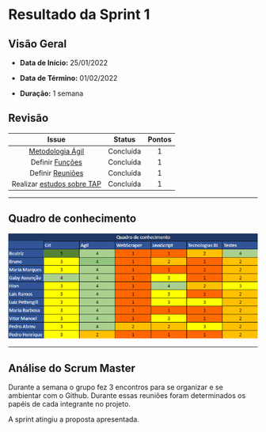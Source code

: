 # Resultado da Sprint 1

## Visão Geral

- **Data de Início:** 25/01/2022

- **Data de Término:** 01/02/2022

- **Duração:** 1 semana

## Revisão

|                                     Issue                                     |  Status   | Pontos |
| :---------------------------------------------------------------------------: | :-------: | :----: |
|      [Metodologia Ágil](https://github.com/fga-eps-mds/Tema-02/issues/4)      | Concluída |   1    |
|      Definir [Funções](https://github.com/fga-eps-mds/Tema-02/issues/5)       | Concluída |   1    |
|      Definir [Reuniões](https://github.com/fga-eps-mds/Tema-02/issues/6)      | Concluída |   1    |
| Realizar [estudos sobre TAP](https://github.com/fga-eps-mds/Tema-02/issues/8) | Concluída |   1    |

---

## Quadro de conhecimento

![Quadro Conhecimento 0](../../assets/quadroConhecimento0.png "Sprint 0 - Quadro de Conhecimento")

---

## Análise do Scrum Master

Durante a semana o grupo fez 3 encontros para se organizar e se ambientar com o Github. Durante essas reuniões foram determinados os papéis de cada integrante no projeto.

A sprint atingiu a proposta apresentada.
